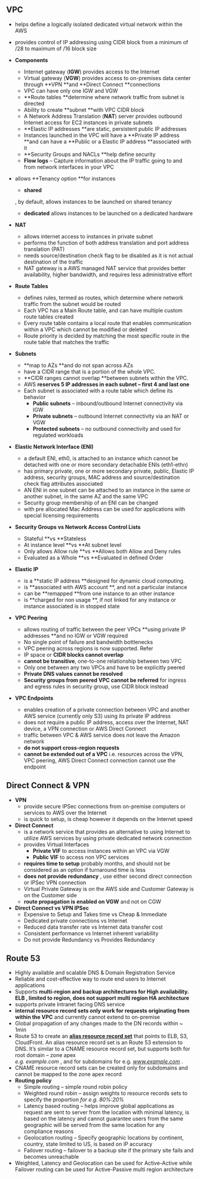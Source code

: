 ## VPC

* helps define a logically isolated dedicated virtual network within the AWS
* provides control of IP addressing using CIDR block from a minimum of /28 to maximum of /16 block size
* **Components**
  * Internet gateway \(**IGW**\) provides access to the Internet
  * Virtual gateway \(**VGW**\) provides access to on-premises data center through **VPN **and **Direct Connect **connections
  * VPC can have only one IGW and VGW
  * **Route tables **determine where network traffic from subnet is directed
  * Ability to create **subnet **with VPC CIDR block
  * A Network Address Translation \(**NAT**\) server provides outbound Internet access for EC2 instances in private subnets
  * **Elastic IP addresses **are static, persistent public IP addresses
  * Instances launched in the VPC will have a **Private IP address **and can have a **Public or a Elastic IP address **associated with it
  * **Security Groups and NACLs **help define security
  * **Flow logs**
    – Capture information about the IP traffic going to and from network interfaces in your VPC
* allows **Tenancy option **for instances
  * **shared**

  , by default, allows instances to be launched on shared tenancy
  * **dedicated**
    allows instances to be launched on a dedicated hardware
* **NAT**
  * allows internet access to instances in private subnet
  * performs the function of both address translation and port address translation \(PAT\)
  * needs source/destination check flag to be disabled as it is not actual destination of  the traffic
  * NAT gateway is a AWS managed NAT service that provides better availability, higher bandwidth, and requires less administrative effort
* **Route Tables**
  * defines rules, termed as routes, which determine where network traffic from the subnet would be routed
  * Each VPC has a Main Route table, and can have multiple custom route tables created
  * Every route table contains a local route that enables communication within a VPC which cannot be modified or deleted
  * Route priority is decided by matching the most specific route in the route table that matches the traffic
* **Subnets**
  * **map to AZs **and do not span across AZs
  * have a CIDR range that is a portion of the whole VPC.
  * **CIDR ranges cannot overlap **between subnets within the VPC.
  * AWS **reserves 5 IP addresses in each subnet – first 4 and last one**
  * Each subnet is associated with a route table which define its behavior
    * **Public subnets**
      – inbound/outbound Internet connectivity via IGW
    * **Private subnets**
      – outbound Internet connectivity via an NAT or VGW
    * **Protected subnets**
      – no outbound connectivity and used for regulated workloads
* **Elastic Network Interface \(ENI\)**
  * a default ENI, eth0, is attached to an instance which cannot be detached with one or more secondary detachable ENIs \(eth1-ethn\)
  * has primary private, one or more secondary private, public, Elastic IP address, security groups, MAC address and source/destination check flag attributes associated
  * AN ENI in one subnet can be attached to an instance in the same or another subnet, in the same AZ and the same VPC
  * Security group membership of an ENI can be changed
  * with pre allocated Mac Address can be used for applications with special licensing requirements
* **Security Groups vs Network Access Control Lists**
  * Stateful **vs **Stateless
  * At instance level **vs **At subnet level
  * Only allows Allow rule **vs **Allows both Allow and Deny rules
  * Evaluated as a Whole **vs **Evaluated in defined Order
* **Elastic IP**
  * is a **static IP address **designed for dynamic cloud computing.
  * is **associated with AWS account **, and not a particular instance
  * can be **remapped **from one instance to an other instance
  * is  **charged for non usage **, if not linked for any instance or instance associated is in stopped state
* **VPC Peering**
  * allows routing of traffic between the peer VPCs **using private IP addresses **and no IGW or VGW required
  * No single point of failure and bandwidth bottlenecks
  * VPC peering across regions is now supported. Refer
  * IP space or **CIDR blocks cannot overlap**
  * **cannot be transitive**, one-to-one relationship between two VPC
  * Only one between any two VPCs and have to be explicitly peered
  * **Private DNS values cannot be resolved**
  * **Security groups from peered VPC cannot be referred**
    for ingress and egress rules in security group, use CIDR block instead
* **VPC Endpoints**
  * enables creation of a private connection between VPC and another AWS service \(currently only S3\) using its private IP address
  * does not require a public IP address, access over the Internet, NAT device, a VPN connection or AWS Direct Connect
  * traffic between VPC & AWS service does not leave the Amazon network
  * **do not support cross-region requests**
  * **cannot be extended out of a VPC**
    i.e. resources across the VPN, VPC peering, AWS Direct Connect connection cannot use the endpoint

## Direct Connect & VPN

* **VPN**
  * provide secure IPSec connections from on-premise computers or services to AWS over the Internet
  * is quick to setup, is cheap however it depends on the Internet speed
* **Direct Connect**
  * is a network service that provides an alternative to using Internet to utilize AWS services by using private dedicated network connection
  * provides Virtual Interfaces
    * **Private VIF**
      to access instances within an VPC via VGW
    * **Public VIF**
      to access non VPC services
  * **requires time to setup**
    probably months, and should not be considered as an option if turnaround time is less
  * **does not provide redundancy**
    , use either second direct connection or IPSec VPN connection
  * Virtual Private Gateway is on the AWS side and Customer Gateway is on the Customer side
  * **route propagation is enabled on VGW**
     and not on CGW
* **Direct Connect vs VPN IPSec**
  * Expensive to Setup and Takes time vs Cheap 
    &
     Immediate
  * Dedicated private connections vs Internet
  * Reduced data transfer rate vs Internet data transfer cost
  * Consistent performance vs Internet inherent variability
  * Do not provide Redundancy vs Provides Redundancy

## Route 53

* Highly available and scalable DNS 
  &
   Domain Registration Service
* Reliable and cost-effective way to route end users to Internet applications
* Supports
  **multi-region and backup architectures for High availability. ELB , limited to region, does not support multi region HA architecture**
* supports private Intranet facing DNS service
* **internal resource record sets only work for requests originating from within the VPC**
  and currently cannot extend to on-premise
* Global propagation of any changes made to the DN records within ~ 1min
* Route 53 to create an
  [**alias resource record set**](http://docs.aws.amazon.com/Route53/latest/DeveloperGuide/resource-record-sets-choosing-alias-non-alias.html)
  that points to ELB, S3, CloudFront. An alias resource record set is an Route 53 extension to DNS. It’s similar to a CNAME resource record set, but supports both for root domain – zone apex  
  _e.g. example.com_
  , and for subdomains for e.g.
  _www.example.com_
  .
* CNAME resource record sets can be created only for subdomains and cannot be mapped to the zone apex record
* **Routing policy**
  * Simple routing – simple round robin policy
  * Weighted round robin – assign weights to resource records sets to specify the proportion 
    _for e.g. 80%:20%_
  * Latency based routing – helps improve global applications as request are sent to server from the location with minimal latency, is based on the latency and cannot guarantee users from the same geographic will be served from the same location for any compliance reasons
  * Geolocation routing – Specify geographic locations by continent, country, state limited to US, is based on IP accuracy
  * Failover routing – failover to a backup site if the primary site fails and becomes unreachable
* Weighted, Latency and Geolocation can be used for Active-Active while Failover routing can be used for Active-Passive multi region architecture



